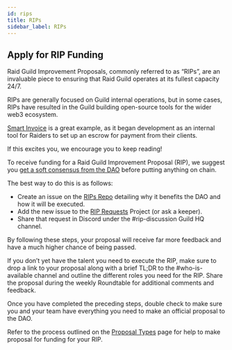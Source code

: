 ```yaml
---
id: rips
title: RIPs
sidebar_label: RIPs
---
```


## Apply for RIP Funding

Raid Guild Improvement Proposals, commonly referred to as “RIPs”, are an invaluable piece to ensuring that Raid Guild operates at its fullest capacity 24/7.  

RIPs are generally focused on Guild internal operations, but in some cases, RIPs have resulted in the Guild building open-source tools for the wider web3 ecosystem.  

[Smart Invoice](https://smartinvoice.xyz/) is a great example, as it began development as an internal tool for Raiders to set up an escrow for payment from their clients.  

If this excites you, we encourage you to keep reading! 

To receive funding for a Raid Guild Improvement Proposal (RIP), we suggest you [get a soft consensus from the DAO](./how-to-gain-consensus.md "How to Gain Consensus") before putting anything on chain. 

The best way to do this is as follows:

-   Create an issue on the [RIPs Repo](https://github.com/raid-guild/RIPs/issues/new?assignees=&labels=RIP&template=rip-request.md&title=) detailing why it benefits the DAO and how it will be executed.
-   Add the new issue to the [RIP Requests](https://github.com/raid-guild/RIPs/projects/1) Project (or ask a keeper).
-   Share that request in Discord under the <span class='channels'>#rip-discussion</span> Guild HQ channel.

By following these steps, your proposal will receive far more feedback and have a much higher chance of being passed.

If you don’t yet have the talent you need to execute the RIP, make sure to drop a link to your proposal along with a brief TL;DR to the <span class='channels'>#who-is-available</span> channel and outline the different roles you need for the RIP. Share the proposal during the weekly Roundtable for additional comments and feedback.

Once you have completed the preceding steps, double check to make sure you and your team have everything you need to make an official proposal to the DAO.

Refer to the process outlined on the [Proposal Types](./proposal-types.md) page for help to make proposal for funding for your RIP.